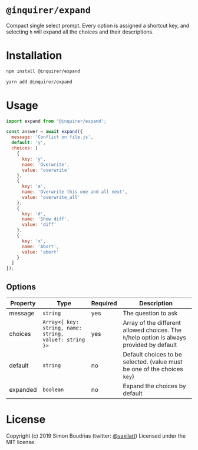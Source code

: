 # `@inquirer/expand`

Compact single select prompt. Every option is assigned a shortcut key, and selecting `h` will expand all the choices and their descriptions.

# Installation

```sh
npm install @inquirer/expand

yarn add @inquirer/expand
```

# Usage

```js
import expand from '@inquirer/expand';

const answer = await expand({
  message: 'Conflict on file.js',
  default: 'y',
  choices: [
    {
      key: 'y',
      name: 'Overwrite',
      value: 'overwrite'
    },
    {
      key: 'a',
      name: 'Overwrite this one and all next',
      value: 'overwrite_all'
    },
    {
      key: 'd',
      name: 'Show diff',
      value: 'diff'
    },
    {
      key: 'x',
      name: 'Abort',
      value: 'abort'
    }
  ]
});
```

## Options

| Property | Type                                                   | Required | Description                                                                               |
| -------- | ------------------------------------------------------ | -------- | ----------------------------------------------------------------------------------------- |
| message  | `string`                                               | yes      | The question to ask                                                                       |
| choices  | `Array<{ key: string, name: string, value?: string }>` | yes      | Array of the different allowed choices. The `h`/help option is always provided by default |
| default  | `string`                                               | no       | Default choices to be selected. (value must be one of the choices `key`)                  |
| expanded | `boolean`                                              | no       | Expand the choices by default                                                             |

# License

Copyright (c) 2019 Simon Boudrias (twitter: [@vaxilart](https://twitter.com/Vaxilart))
Licensed under the MIT license.
